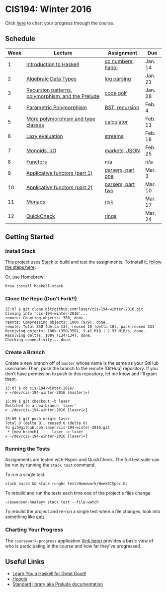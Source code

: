 # CIS194: Winter 2016

Click [here](http://coursework-progress.herokuapp.com/) to chart your progress through the course.

## Schedule

Week | Lecture                                                | Assignment              | Due     |
---- | ------------------------------------------------------ | ----------------------- | ------- |
1    | [Introduction to Haskell][1]                           | [cc numbers, hanoi][21] | Jan. 14 |
2    | [Algebraic Data Types][2]                              | [log parsing][22]       | Jan. 21 |
3    | [Recursion patterns, polymorphism, and the Prelude][3] | [code golf][23]         | Jan. 28 |
4    | [Parametric Polymorphism][4]                           | [BST, recursion][24]    | Feb. 4  |
5    | [More polymorphism and type classes][5]                | [calculator][25]        | Feb. 11 |
6    | [Lazy evaluation][6]                                   | [streams][26]           | Feb. 18 |
7    | [Monoids, I/O][7]                                      | [markets, JSON][27]     | Feb. 25 |
8    | [Functors][8]                                          | n/a                     | n/a     |
9    | [Applicative functors (part 1)][9]                     | [parsers, part one][28] | Mar. 3  |
10   | [Applicative functors (part 2)][10]                    | [parsers, part two][29] | Mar. 10 |
11   | [Monads][11]                                           | [risk][30]              | Mar. 17 |
12   | [QuickCheck][12]                                       | [rings][31]             | Mar. 24 |

  [1]: https://github.com/laser/cis-194-winter-2016/blob/master/pdfs/lectures/Week01L-intro.pdf
  [2]: https://github.com/laser/cis-194-winter-2016/blob/master/pdfs/lectures/Week02L-ADTs.pdf
  [3]: https://github.com/laser/cis-194-winter-2016/blob/master/pdfs/lectures/Week03L-recursion-and-polymorphism.pdf
  [4]: https://github.com/laser/cis-194-winter-2016/blob/master/pdfs/lectures/Week04L-parametric-polymorphism.pdf
  [5]: https://github.com/laser/cis-194-winter-2016/blob/master/pdfs/lectures/Week05L-type-classes.pdf
  [6]: https://github.com/laser/cis-194-winter-2016/blob/master/pdfs/lectures/Week06L-laziness.pdf
  [7]: https://github.com/laser/cis-194-winter-2016/blob/master/pdfs/lectures/Week07L-monoids-and-IO.pdf
  [8]: https://github.com/laser/cis-194-winter-2016/blob/master/pdfs/lectures/Week08L-functors.pdf
  [9]: https://github.com/laser/cis-194-winter-2016/blob/master/pdfs/lectures/Week09L-applicative.pdf
  [10]: https://github.com/laser/cis-194-winter-2016/blob/master/pdfs/lectures/Week10L-applicative-cont.pdf
  [11]: https://github.com/laser/cis-194-winter-2016/blob/master/pdfs/lectures/Week11L-monads.pdf
  [12]: https://github.com/laser/cis-194-winter-2016/blob/master/pdfs/lectures/Week12L-quickcheck.pdf

  [21]: https://github.com/laser/cis-194-winter-2016/blob/master/pdfs/assignments/Week01A-intro.pdf
  [22]: https://github.com/laser/cis-194-winter-2016/blob/master/pdfs/assignments/Week02A-ADTs.pdf
  [23]: https://github.com/laser/cis-194-winter-2016/blob/master/pdfs/assignments/Week03A-recursion-and-polymorphism.pdf
  [24]: https://github.com/laser/cis-194-winter-2016/blob/master/pdfs/assignments/Week04A-parametric-polymorphism.pdf
  [25]: https://github.com/laser/cis-194-winter-2016/blob/master/pdfs/assignments/Week05A-type-classes.pdf
  [26]: https://github.com/laser/cis-194-winter-2016/blob/master/pdfs/assignments/Week06A-laziness.pdf
  [27]: https://github.com/laser/cis-194-winter-2016/blob/master/pdfs/assignments/Week07A-monoids-and-IO.pdf
  [28]: https://github.com/laser/cis-194-winter-2016/blob/master/pdfs/assignments/Week09A-applicative.pdf
  [29]: https://github.com/laser/cis-194-winter-2016/blob/master/pdfs/assignments/Week10A-applicative-cont.pdf
  [30]: https://github.com/laser/cis-194-winter-2016/blob/master/pdfs/assignments/Week11A-monads.pdf
  [31]: https://github.com/laser/cis-194-winter-2016/blob/master/pdfs/assignments/Week12A-quickcheck.pdf

## Getting Started

### Install Stack

This project uses [Stack](http://docs.haskellstack.org/en/stable/README.html) to build and test the assignments. To install it, [follow the steps here](http://docs.haskellstack.org/en/stable/README.html#how-to-install).

Or, use Homebrew:

```
brew install haskell-stack
```

### Clone the Repo (Don't Fork!!)

```
15:07 $ git clone git@github.com:laser/cis-194-winter-2016.git
Cloning into 'cis-194-winter-2016'...
remote: Counting objects: 350, done.
remote: Compressing objects: 100% (9/9), done.
remote: Total 350 (delta 13), reused 10 (delta 10), pack-reused 331
Receiving objects: 100% (350/350), 9.41 MiB | 2.93 MiB/s, done.
Resolving deltas: 100% (134/134), done.
Checking connectivity... done.
```

### Create a Branch

Create a new branch off of `master` whose name is the same as your GitHub username. Then, push the branch to the remote (GitHub) repository. If you don't have permission to push to this repository, let me know and I'll grant them.

```
15:07 $ cd cis-194-winter-2016/
✔ ~/dev/cis-194-winter-2016 [master|✔]

15:09 $ git checkout -b laser
Switched to a new branch 'laser'
✔ ~/dev/cis-194-winter-2016 [laser|✔]

15:09 $ git push origin laser
Total 0 (delta 0), reused 0 (delta 0)
To git@github.com:laser/cis-194-winter-2016.git
 * [new branch]      laser -> laser
✔ ~/dev/cis-194-winter-2016 [laser|✔]
```

### Running the Tests

Assignments are tested with Hspec and QuickCheck. The full test suite can be run by running the `stack test` command.

To run a single test:

```
stack build && stack runghc test/Homework/Week01Spec.hs
```

To rebuild and run the tests each time one of the project's files change:

```
~/eswenson-healey> stack test --file-watch
```

To rebuild the project and re-run a single test when a file changes, look into something like [entr](http://entrproject.org/).

### Charting Your Progress

The `coursework-progress` application ([link here][100]) provides a basic view
of who is participating in the course and how far they've progressed.

  [100]: http://coursework-progress.herokuapp.com

## Useful Links

* [Learn You a Haskell for Great Good!](http://learnyouahaskell.com/chapters)
* [Hoogle](https://www.haskell.org/hoogle/)
* [Standard library aka Prelude documentation](http://hackage.haskell.org/package/base)
